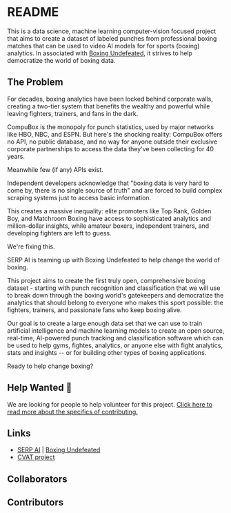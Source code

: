 # README

This is a data science, machine learning computer-vision focused project that aims to create a dataset of labeled punches from professional boxing matches that can be used to video AI models for for sports (boxing) analytics. In associated with [Boxing Undefeated](https://boxingundefeated.com), it strives to help democratize the world of boxing data.

## The Problem

For decades, boxing analytics have been locked behind corporate walls, creating a two-tier system that benefits the wealthy and powerful while leaving fighters, trainers, and fans in the dark.

CompuBox is the monopoly for punch statistics, used by major networks like HBO, NBC, and ESPN. But here's the shocking reality: CompuBox offers no API, no public database, and no way for anyone outside their exclusive corporate partnerships to access the data they've been collecting for 40 years. 

Meanwhile few (if any) APIs exist.

Independent developers acknowledge that "boxing data is very hard to come by, there is no single source of truth" and are forced to build complex scraping systems just to access basic information.

This creates a massive inequality: elite promoters like Top Rank, Golden Boy, and Matchroom Boxing have access to sophisticated analytics and million-dollar insights, while amateur boxers, independent trainers, and developing fighters are left to guess. 

We're fixing this. 

SERP AI is teaming up with Boxing Undefeated to help change the world of boxing.

This project aims to create the first truly open, comprehensive boxing dataset - starting with punch recognition and classification that we will use to break down through the boxing world's gatekeepers and democratize the analytics that should belong to everyone who makes this sport possible: the fighters, trainers, and passionate fans who keep boxing alive.

Our goal is to create a large enough data set that we can use to train artificial intelligence and machine learning models to create an open source, real-time, AI-powered punch tracking and classification software which can be used to help gyms, fightes, analytics, or anyone else with fight analytics, stats and insights -- or for building other types of boxing applications.

Ready to help change boxing?

## Help Wanted 🤝

We are looking for people to help volunteer for this project. [Click here to read more about the specifics of contributing.](https://github.com/serp-ai/boxing-punch-recognition-dataset/tree/main?tab=contributing-ov-file)


## Links

- [SERP AI](https://github.com/serp-ai) | [Boxing Undefeated](https://github.com/boxingundefeated)
- [CVAT project](https://cvat.serp.co/)


## Collaborators

<!-- readme: collaborators -start -->
<!-- readme: collaborators -end -->

## Contributors

<!-- readme: contributors -start -->
<!-- readme: contributors -end -->

